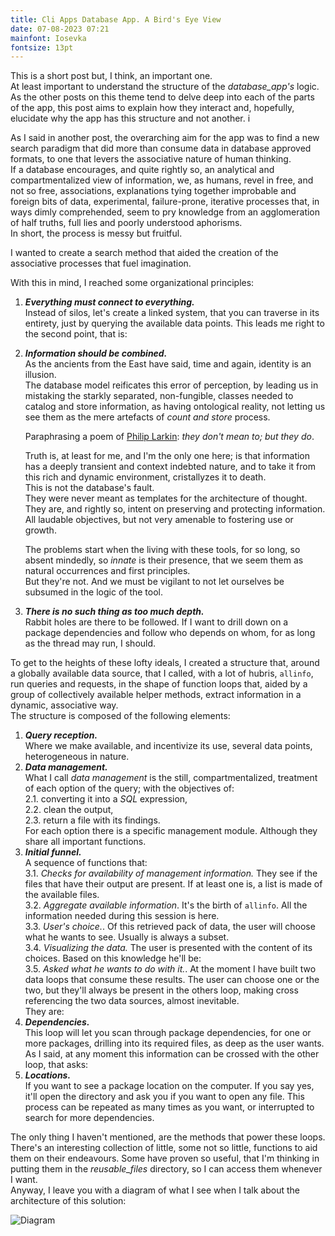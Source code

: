 ```yaml
---
title: Cli Apps Database App. A Bird's Eye View
date: 07-08-2023 07:21
mainfont: Iosevka
fontsize: 13pt
---
```



This is a short post but, I think, an important one.  
At least important to understand the structure of the *database_app's* logic.  
As the other posts on this theme tend to delve deep into each of the parts of the app, this post aims to explain how they interact and, hopefully,
elucidate why the app has this structure and not another.  i
  
As I said in another post, the overarching aim for the app was to find a new
search paradigm that did more than consume data in database approved formats, to one that levers the associative nature of human thinking.  
If a database encourages, and quite rightly so, an analytical and
compartmentalized view of information, we, as humans, revel
in free, and not so free, associations, explanations tying together improbable
and foreign bits of data, experimental, failure-prone, iterative processes that, in ways
dimly comprehended, seem to pry knowledge from an agglomeration of half truths,
full lies and poorly understood aphorisms.  
In short, the process is messy but fruitful.  
  
I wanted to create a search method that aided the creation of the associative
processes that fuel imagination.  
  
With this in mind, I reached some organizational principles:
  
1. <strong><em>Everything must connect to everything.</em></strong>  
   Instead of silos, let's create a linked system, that you can traverse in its
   entirety, just by querying the available data points. This leads me
   right to the second point, that is:  
2. <strong><em>Information should be combined.</em></strong>  
   As the ancients from the East have said, time and again, identity is an
   illusion.  
   The database model reificates this error of perception, by leading
   us in mistaking the starkly separated, non-fungible, classes needed to
   catalog and store information, as having ontological reality, not letting us
   see them as the mere artefacts of *count and store* process.  
  
   Paraphrasing a poem of [Philip Larkin](https://en.wikipedia.org/wiki/Philip_Larkin): *they don't mean to; but they do*.  
  
   Truth is, at least for me, and I'm the only one here; is that information has
   a deeply transient and context indebted nature, and to take it from
   this rich and dynamic environment, cristallyzes it to death.  
   This is not the database's fault.  
   They were never meant as templates for the architecture of thought.  
   They are, and rightly so, intent on preserving and protecting information.
   All laudable objectives, but not very amenable to fostering use or growth.  
  
   The problems start when the living with these tools, for so long, so absent
   mindedly, so *innate* is their presence, that we seem them as natural
   occurrences and first principles.  
   But they're not. And we must be vigilant to not let ourselves be subsumed in the
   logic of the tool.  
3. <strong><em>There is no such thing as too much depth.</em></strong>  
    Rabbit holes are there to be followed. If I want to drill down on a package
    dependencies and follow who depends on whom, for as long as the thread may
    run, I should.  
  
To get to the heights of these lofty ideals, I created a structure that, around a
globally available data source, that I called, with a lot of hubris,
`allinfo`, run queries and requests, in the shape of function loops that, aided by a group of
collectively available helper methods, extract information in a dynamic, associative way.  
The structure is composed of the following elements:  
  
1. <strong><em>Query reception.</em></strong>  
   Where we make available, and incentivize its use, several data points,
   heterogeneous in nature.  
2. <strong><em>Data management.</em></strong>  
   What I call *data management* is the still, compartmentalized, treatment of
   each option of the query; with the objectives of:  
   2.1. converting it into a *SQL* expression,  
   2.2. clean the output,  
   2.3. return a file with its findings.  
   For each option there is a specific management module. Although they share all important functions.  
3. <strong><em>Initial funnel.</em></strong>  
   A sequence of functions that:  
   3.1. *Checks for availability of management information.* They see if the
   files that have their output are present. If at least one is, a list is made
   of the available files.  
   3.2. *Aggregate available information*. It's the birth of `allinfo`. All the
   information needed during this session is here.  
   3.3. *User's choice.*. Of this retrieved pack of data, the user will choose
   what he wants to see. Usually is always a subset.  
   3.4. *Visualizing the data.* The user is presented with the content of its
   choices. Based on this knowledge he'll be:  
   3.5. *Asked what he wants to do with it.*. At the moment I have built two
   data loops that consume these results. The user can choose one or the two,
   but they'll always be present in the others loop, making cross referencing
   the two data sources, almost inevitable.  
   They are:  
4. <strong><em>Dependencies.</em></strong>  
   This loop will let you scan through package dependencies, for one or more
   packages, drilling into its required files, as deep as the user wants. As I
   said, at any moment this information can be crossed with the other loop, that
   asks:  
5. <strong><em>Locations.</em></strong>  
    If you want to see a package location on the computer. If you say yes, it'll
    open the directory and ask you if you want to open any file. This process
    can be repeated as many times as you want, or interrupted to search for more
    dependencies.  
  
The only thing I haven't mentioned, are the methods that power these loops.  
There's an interesting collection of little, some not so little, functions to
aid them on their endeavours. Some have proven so useful, that I'm thinking in
putting them in the *reusable_files* directory, so I can access them whenever I
want.  
Anyway, I leave you with a diagram of what I see when I talk about the
architecture of this solution:  
  
  
![Diagram](/home/mic/python/cli_diary/cli_diary/imgs/dbapp_diagram.png "db_app diagram")
